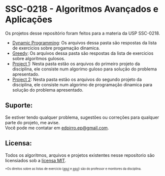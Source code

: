 SSC-0218 - Algoritmos Avançados e Aplicações
====================================

Os projetos desse repositório foram feitos para a materia da USP SSC-0218.

* [Dynamic Programming](Dynamic&#32;Programming): Os arquivos dessa pasta são respostas da lista de exercicios sobre progamação dinamica.
* [Greedy](Greedy): Os arquivos dessa pasta são respostas da lista de exercicios sobre algoritmos gulosos.
* [Project 1](Project&#32;1): Nesta pasta estão os arquivos do primeiro projeto da disciplina, ele consiste num algorimo guloso para solução do problema apresentado.
* [Project 2](Project&#32;2): Nesta pasta estão os arquivos do segundo projeto da disciplina, ele consiste num algorimo de programação dinamica para solução do problema apresentado.


Suporte:
-------

Se estiver tendo qualquer problema, sugestões ou correções para qualquer parte do projeto, me avise.<br>
Você pode me contatar em edpirro.ep@gmail.com.

Licensa:
-------
Todos os algoritmos, arquivos e projetos existentes nesse repositorio são licensiados sob a [licensa MIT](LICENSE).

<sub><sup>
*Os direitos sobre as listas  de exercicio ([aqui](Dynamic&#32;Programming/List.pdf) e [aqui](Greedy/List.pdf)) são do professor e monitores da disciplina.
</sup></sub>

